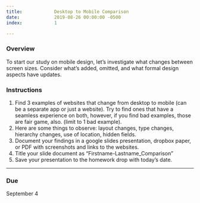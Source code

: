 ```yaml
---
title:            Desktop to Mobile Comparison
date:             2019-08-26 00:00:00 -0500
index:            1

---
```


### Overview

To start our study on mobile design, let’s investigate what changes between screen sizes. Consider what’s added, omitted, and what formal design aspects have updates.

### Instructions

1. Find 3 examples of websites that change from desktop to mobile (can be a separate app or just a website). Try to find ones that have a seamless experience on both, however, if you find bad examples, those are fair game, also. (limit to 1 bad example).
2. Here are some things to observe: layout changes, type changes, hierarchy changes, use of location, hidden fields.
3. Document your findings in a google slides presentation, dropbox paper, or PDF with screenshots and links to the websites.
4. Title your slide document as “Firstname-Lastname_Comparison”
5. Save your presentation to the homework drop with today’s date.


---

### Due

September 4
